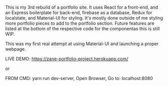 This is my 3rd rebuild of a portfolio site.
It uses React for a front-end, and an Express boilerplate for back-end, firebase as a database, Redux for localstate, and Material-UI for styling.
It's mostly done outside of me styling more portfolio pieces to add to the portfolio section.
Future features are listed at the bottom of the respective code for the componentas this is still WIP.

This was my first real attempt at using Material-UI and launching a proper webpage.

LIVE DEMO: https://zane-portfolio-project.herokuapp.com/

or

FROM CMD: yarn run dev-server, Open Browser, Go to: localhost:8080
